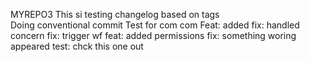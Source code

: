 MYREPO3
This si testing changelog based on tags \
Doing conventional commit
Test for com com
Feat: added
fix: handled concern
fix: trigger wf
feat: added permissions
fix: something woring appeared
test: chck this one out
